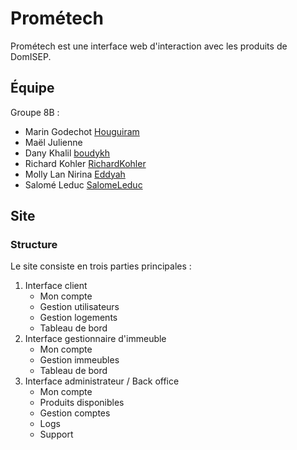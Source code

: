 # Prométech

Prométech est une interface web d'interaction avec les produits de DomISEP.

## Équipe

Groupe 8B :

* Marin Godechot [Houguiram](https://github.com/Houguiram)
* Maël Julienne
* Dany Khalil [boudykh](https://github.com/boudykh)
* Richard Kohler [RichardKohler](https://github.com/RichardKohler)
* Molly Lan Nirina [Eddyah](https://github.com/Eddyah)
* Salomé Leduc [SalomeLeduc](https://github.com/SalomeLeduc)

## Site

### Structure

Le site consiste en trois parties principales :
1. Interface client
    - Mon compte
    - Gestion utilisateurs
    - Gestion logements
    - Tableau de bord
1. Interface gestionnaire d'immeuble
    - Mon compte
    - Gestion immeubles
    - Tableau de bord
1. Interface administrateur / Back office
    - Mon compte
    - Produits disponibles
    - Gestion comptes
    - Logs
    - Support